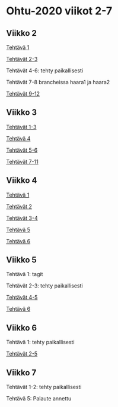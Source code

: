 # Ohtu-2020 viikot 2-7

## Viikko 2


[Tehtävä 1](https://github.com/chipfrog/ohtu-2020-muut-viikot/tree/master/viikko2/1)

[Tehtävät 2-3](https://github.com/chipfrog/ohtu-2020-viikko1)

Tehtävät 4-6: tehty paikallisesti

Tehtävät 7-8 brancheissa haara1 ja haara2

[Tehtävät 9-12](https://github.com/chipfrog/ohtu-2020-muut-viikot/tree/master/viikko2/9-12/Verkkokauppa1)

## Viikko 3

[Tehtävät 1-3](https://github.com/chipfrog/ohtu-2020-muut-viikot/tree/master/viikko3/nhlreader)

[Tehtävä 4](https://github.com/chipfrog/ohtu-2020-muut-viikot/tree/master/viikko3/HelloCucumber)

[Tehtävät 5-6](https://github.com/chipfrog/ohtu-2020-muut-viikot/tree/master/viikko3/LoginCucumber)

[Tehtävät 7-11](https://github.com/chipfrog/ohtu-2020-muut-viikot/tree/master/viikko3/WebLogin)

## Viikko 4

[Tehtävä 1](https://github.com/chipfrog/ohtu-2020-muut-viikot/tree/master/viikko4/MockitoDemo)

[Tehtävät 2](https://github.com/chipfrog/ohtu-2020-muut-viikot/tree/master/viikko4/MaksukorttiMockito)

[Tehtävät 3-4](https://github.com/chipfrog/ohtu-2020-muut-viikot/tree/master/viikko4/Verkkokauppa)

[Tehtävä 5](https://github.com/chipfrog/ohtu-2020-muut-viikot/tree/master/viikko4/IntJoukkoSovellus)

[Tehtävä 6](https://github.com/chipfrog/ohtu-2020-muut-viikot/tree/master/viikko4/Tennis)

## Viikko 5

Tehtävä 1: tagit

Tehtävät 2-3: tehty paikallisesti

[Tehtävät 4-5](https://github.com/chipfrog/ohtu-2020-muut-viikot/tree/master/viikko5/LaskinFX8)

[Tehtävä 6](https://github.com/chipfrog/ohtu-2020-muut-viikot/blob/master/retro.md)

## Viikko 6

Tehtävä 1: tehty paikallisesti

[Tehtävät 2-5](https://github.com/chipfrog/ohtu-2020-muut-viikot/tree/master/viikko6/QueryLanguage)

## Viikko 7

Tehtävät 1-2: tehty paikallisesti

Tehtävä 5: Palaute annettu

